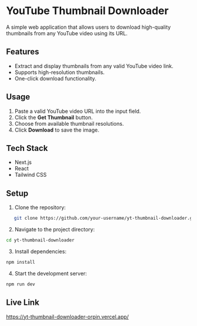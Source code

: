 # YouTube Thumbnail Downloader

A simple web application that allows users to download high-quality thumbnails from any YouTube video using its URL.

## Features

- Extract and display thumbnails from any valid YouTube video link.
- Supports high-resolution thumbnails.
- One-click download functionality.

## Usage

1. Paste a valid YouTube video URL into the input field.
2. Click the **Get Thumbnail** button.
3. Choose from available thumbnail resolutions.
4. Click **Download** to save the image.

## Tech Stack

- Next.js
- React
- Tailwind CSS

## Setup

1. Clone the repository:

```bash
   git clone https://github.com/your-username/yt-thumbnail-downloader.git
```

2. Navigate to the project directory:

```bash
cd yt-thumbnail-downloader
```

3. Install dependencies:

```bash
npm install
```

4. Start the development server:

```bash
npm run dev
```

## Live Link

https://yt-thumbnail-downloader-orpin.vercel.app/